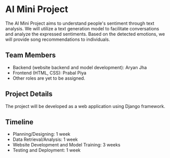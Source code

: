 # AI Mini Project

The AI Mini Project aims to understand people's sentiment through text analysis. We will utilize a text generation model to facilitate conversations and analyze the expressed sentiments. Based on the detected emotions, we will provide song recommendations to individuals.

## Team Members

- Backend (website backend and model development): Aryan Jha
- Frontend (HTML, CSS): Prabal Piya
- Other roles are yet to be assigned.

## Project Details

The project will be developed as a web application using Django framework.

## Timeline

- Planning/Designing: 1 week
- Data Retrieval/Analysis: 1 week
- Website Development and Model Training: 3 weeks
- Testing and Deployment: 1 week
